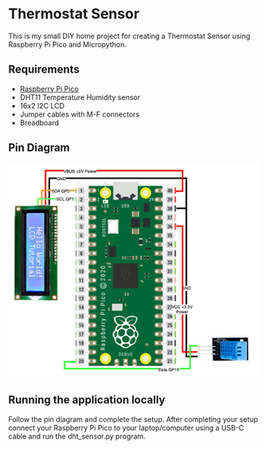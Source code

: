 # Thermostat Sensor

This is my small DIY home project for creating a Thermostat Sensor using Raspberry Pi Pico and 
Micropython.


## Requirements

- [Raspberry Pi Pico](https://www.raspberrypi.com/products/raspberry-pi-pico/)
- DHT11 Temperature Humidity sensor
- 16x2 I2C LCD
- Jumper cables with M-F connectors
- Breadboard


## Pin Diagram

<img src="temperature-sensor-pin-diagram.png">


## Running the application locally

Follow the pin diagram and complete the setup. After completing your setup connect your 
Raspberry Pi Pico to your laptop/computer using a USB-C cable and run the dht_sensor.py program.





